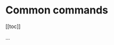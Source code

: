# Common commands

[[toc]]

...

<EditOnGithub repo_name="cheatsheets" edit_url="laravel/common-commands.md"/>
